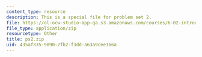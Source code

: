 ```yaml
---
content_type: resource
description: This is a special file for problem set 2.
file: https://ol-ocw-studio-app-qa.s3.amazonaws.com/courses/6-02-introduction-to-eecs-ii-digital-communication-systems-fall-2012/435af33590907fb2f3dda63a9cee166a_ps2.zip
file_type: application/zip
resourcetype: Other
title: ps2.zip
uid: 435af335-9090-7fb2-f3dd-a63a9cee166a
---
```

